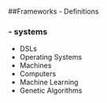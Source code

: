 ##Frameworks - Definitions

###  - systems

* DSLs
* Operating Systems
* Machines
* Computers
* Machine Learning
* Genetic Algorithms